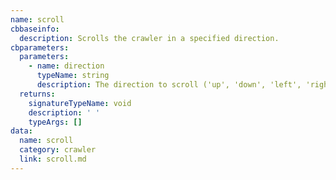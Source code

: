 ```yaml
---
name: scroll
cbbaseinfo:
  description: Scrolls the crawler in a specified direction.
cbparameters:
  parameters:
    - name: direction
      typeName: string
      description: The direction to scroll ('up', 'down', 'left', 'right').
  returns:
    signatureTypeName: void
    description: ' '
    typeArgs: []
data:
  name: scroll
  category: crawler
  link: scroll.md
---
```

<CBBaseInfo/> 
 <CBParameters/>